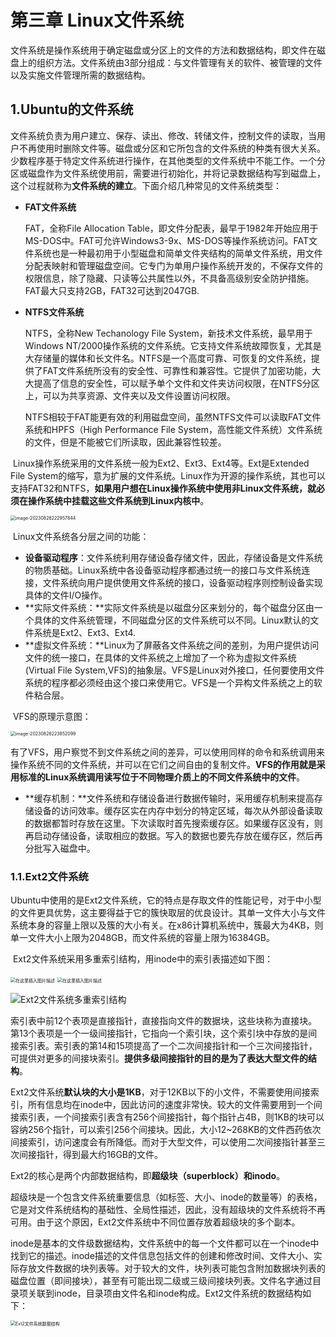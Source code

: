 # 第三章  Linux文件系统

​	文件系统是操作系统用于确定磁盘或分区上的文件的方法和数据结构，即文件在磁盘上的组织方法。文件系统由3部分组成：与文件管理有关的软件、被管理的文件以及实施文件管理所需的数据结构。



## 1.Ubuntu的文件系统

​	文件系统负责为用户建立、保存、读出、修改、转储文件，控制文件的读取，当用户不再使用时删除文件等。磁盘或分区和它所包含的文件系统的种类有很大关系。少数程序基于特定文件系统进行操作，在其他类型的文件系统中不能工作。一个分区或磁盘作为文件系统使用前，需要进行初始化，并将记录数据结构写到磁盘上，这个过程就称为**文件系统的建立**。下面介绍几种常见的文件系统类型：

- **FAT文件系统**

  FAT，全称File Allocation Table，即文件分配表，最早于1982年开始应用于MS-DOS中。FAT可允许Windows3-9x、MS-DOS等操作系统访问。FAT文件系统也是一种最初用于小型磁盘和简单文件夹结构的简单文件系统，用文件分配表映射和管理磁盘空间。它专门为单用户操作系统开发的，不保存文件的权限信息，除了隐藏、只读等公共属性以外，不具备高级别安全防护措施。FAT最大只支持2GB，FAT32可达到2047GB.

- **NTFS文件系统**

   NTFS，全称New Techanology File System，新技术文件系统，最早用于Windows NT/2000操作系统的文件系统。它支持文件系统故障恢复，尤其是大存储量的媒体和长文件名。NTFS是一个高度可靠、可恢复的文件系统，提供了FAT文件系统所没有的安全性、可靠性和兼容性。它提供了加密功能，大大提高了信息的安全性，可以赋予单个文件和文件夹访问权限，在NTFS分区上，可以为共享资源、文件夹以及文件设置访问权限。

  NTFS相较于FAT能更有效的利用磁盘空间，虽然NTFS文件可以读取FAT文件系统和HPFS（High Performance File System，高性能文件系统）文件系统的文件，但是不能被它们所读取，因此兼容性较差。



​	Linux操作系统采用的文件系统一般为Ext2、Ext3、Ext4等。Ext是Extended File System的缩写，意为扩展的文件系统。Linux作为开源的操作系统，其也可以支持FAT32和NTFS，**如果用户想在Linux操作系统中使用非Linux文件系统，就必须在操作系统中挂载这些文件系统到Linux内核中**。

<img src="https://gitee.com/zou_tangrui/note-pic/raw/master/img/202308262230988.png" alt="image-20230826222957844" style="zoom:50%;" />

​	Linux文件系统各分层之间的功能：

- **设备驱动程序**：文件系统利用存储设备存储文件，因此，存储设备是文件系统的物质基础。Linux系统中各设备驱动程序都通过统一的接口与文件系统连接，文件系统向用户提供使用文件系统的接口，设备驱动程序则控制设备实现具体的文件I/O操作。
- **实际文件系统：**实际文件系统是以磁盘分区来划分的，每个磁盘分区由一个具体的文件系统管理，不同磁盘分区的文件系统可以不同。Linux默认的文件系统是Ext2、Ext3、Ext4.
- **虚拟文件系统：**Linux为了屏蔽各文件系统之间的差别，为用户提供访问文件的统一接口，在具体的文件系统之上增加了一个称为虚拟文件系统(Virtual File System,VFS)的抽象层。VFS是Linux对外接口，任何要使用文件系统的程序都必须经由这个接口来使用它。VFS是一个异构文件系统之上的软件粘合层。

​       VFS的原理示意图：

<img src="https://gitee.com/zou_tangrui/note-pic/raw/master/img/202308262238190.png" alt="image-20230826223852099" style="zoom:50%;" />

​	有了VFS，用户察觉不到文件系统之间的差异，可以使用同样的命令和系统调用来操作系统不同的文件系统，并可以在它们之间自由的复制文件。**VFS的作用就是采用标准的Linux系统调用读写位于不同物理介质上的不同文件系统中的文件**。

- **缓存机制：**文件系统和存储设备进行数据传输时，采用缓存机制来提高存储设备的访问效率。缓存区实在内存中划分的特定区域，每次从外部设备读取的数据都暂时存放在这里。下次读取时首先搜索缓存区。如果缓存区没有，则再启动存储设备，读取相应的数据。写入的数据也要先存放在缓存区，然后再分批写入磁盘中。



### 1.1.Ext2文件系统

​	Ubuntu中使用的是Ext2文件系统，它的特点是存取文件的性能记号，对于中小型的文件更具优势，这主要得益于它的簇快取层的优良设计。其单一文件大小与文件系统本身的容量上限以及簇的大小有关。在x86计算机系统中，簇最大为4KB，则单一文件大小上限为2048GB，而文件系统的容量上限为16384GB。

​	Ext2文件系统采用多重索引结构，用inode中的索引表描述如下图：

<img src="https://img-blog.csdnimg.cn/20190905151810391.png?x-oss-process=image/watermark,type_ZmFuZ3poZW5naGVpdGk,shadow_10,text_aHR0cHM6Ly9ibG9nLmNzZG4ubmV0L2dlbmd6aGlrdWkxOTky,size_16,color_FFFFFF,t_70" alt="在这里插入图片描述" style="zoom:50%;" />

<img src="https://img-blog.csdnimg.cn/20190901105304828.jpeg?x-oss-process=image/watermark,type_ZmFuZ3poZW5naGVpdGk,shadow_10,text_aHR0cHM6Ly9ibG9nLmNzZG4ubmV0L2dlbmd6aGlrdWkxOTky,size_16,color_FFFFFF,t_70" alt="在这里插入图片描述" style="zoom:50%;" />

![Ext2文件系统多重索引结构](https://gitee.com/zou_tangrui/note-pic/raw/master/img/202308271031216.png)

​	索引表中前12个表项是直接指针，直接指向文件的数据块，这些块称为直接块。第13个表项是一个一级间接指针，它指向一个索引块，这个索引块中存放的是间接索引表。索引表的第14和15项提高了一个二次间接指针和一个三次间接指针，可提供对更多的间接块索引。**提供多级间接指针的目的是为了表达大型文件的结构**。

​	Ext2文件系统**默认块的大小是1KB**，对于12KB以下的小文件，不需要使用间接索引，所有信息均在inode中，因此访问的速度非常快。较大的文件需要用到一个间接索引表，一个间接索引表含有256个间接指针，每个指针占4B，则1KB的块可以容纳256个指针，可以索引256个间接块。因此，大小12~268KB的文件西药依次间接索引，访问速度会有所降低。而对于大型文件，可以使用二次间接指针甚至三次间接指针，得到最大约16GB的文件。

​	Ext2的核心是两个内部数据结构，即**超级块（superblock）和inodo**。

​	超级块是一个包含文件系统重要信息（如标签、大小、inode的数量等）的表格，它是对文件系统结构的基础性、全局性描述，因此，没有超级块的文件系统将不再可用。由于这个原因，Ext2文件系统中不同位置存放着超级块的多个副本。

​	inode是基本的文件级数据结构，文件系统中的每一个文件都可以在一个inode中找到它的描述。inode描述的文件信息包括文件的创建和修改时间、文件大小、实际存放文件数据的块列表等。对于较大的文件，块列表可能包含附加数据块列表的磁盘位置（即间接块），甚至有可能出现二级或三级间接块列表。文件名字通过目录项关联到inode，目录项由文件名和inode构成。Ext2文件系统的数据结构如下：

<img src="https://gitee.com/zou_tangrui/note-pic/raw/master/img/202308271052958.png" alt="Ext2文件系统数据结构" style="zoom:50%;" />